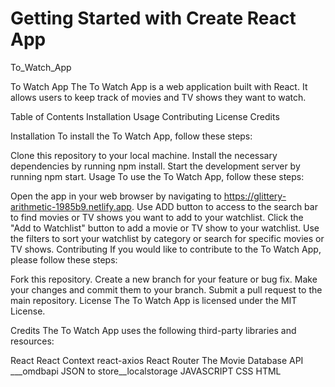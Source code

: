 # Getting Started with Create React App

To_Watch_App


To Watch App
The To Watch App is a web application built with React. It allows users to keep track of movies and TV shows they want to watch.

Table of Contents
Installation
Usage
Contributing
License
Credits
   
   
Installation
To install the To Watch App, follow these steps:

Clone this repository to your local machine.
Install the necessary dependencies by running npm install.
Start the development server by running npm start.
Usage
To use the To Watch App, follow these steps:

Open the app in your web browser by navigating to https://glittery-arithmetic-1985b9.netlify.app.
Use ADD button to access to the search bar to find movies or TV shows you want to add to your watchlist.
Click the "Add to Watchlist" button to add a movie or TV show to your watchlist.
Use the filters to sort your watchlist by category or search for specific movies or TV shows.
Contributing
If you would like to contribute to the To Watch App, please follow these steps:

Fork this repository.
Create a new branch for your feature or bug fix.
Make your changes and commit them to your branch.
Submit a pull request to the main repository.
License
The To Watch App is licensed under the MIT License.

Credits
The To Watch App uses the following third-party libraries and resources:

React
React Context
react-axios
React Router
The Movie Database API ___omdbapi
JSON to store__localstorage
JAVASCRIPT
CSS
HTML
